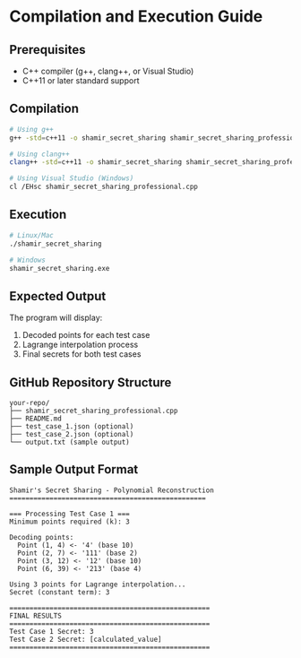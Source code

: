 
# Compilation and Execution Guide

## Prerequisites
- C++ compiler (g++, clang++, or Visual Studio)
- C++11 or later standard support

## Compilation
```bash
# Using g++
g++ -std=c++11 -o shamir_secret_sharing shamir_secret_sharing_professional.cpp

# Using clang++
clang++ -std=c++11 -o shamir_secret_sharing shamir_secret_sharing_professional.cpp

# Using Visual Studio (Windows)
cl /EHsc shamir_secret_sharing_professional.cpp
```

## Execution
```bash
# Linux/Mac
./shamir_secret_sharing

# Windows
shamir_secret_sharing.exe
```

## Expected Output
The program will display:
1. Decoded points for each test case
2. Lagrange interpolation process
3. Final secrets for both test cases

## GitHub Repository Structure
```
your-repo/
├── shamir_secret_sharing_professional.cpp
├── README.md
├── test_case_1.json (optional)
├── test_case_2.json (optional)
└── output.txt (sample output)
```

## Sample Output Format
```
Shamir's Secret Sharing - Polynomial Reconstruction
=================================================

=== Processing Test Case 1 ===
Minimum points required (k): 3

Decoding points:
  Point (1, 4) <- '4' (base 10)
  Point (2, 7) <- '111' (base 2)
  Point (3, 12) <- '12' (base 10)
  Point (6, 39) <- '213' (base 4)

Using 3 points for Lagrange interpolation...
Secret (constant term): 3

==================================================
FINAL RESULTS
==================================================
Test Case 1 Secret: 3
Test Case 2 Secret: [calculated_value]
==================================================
```
